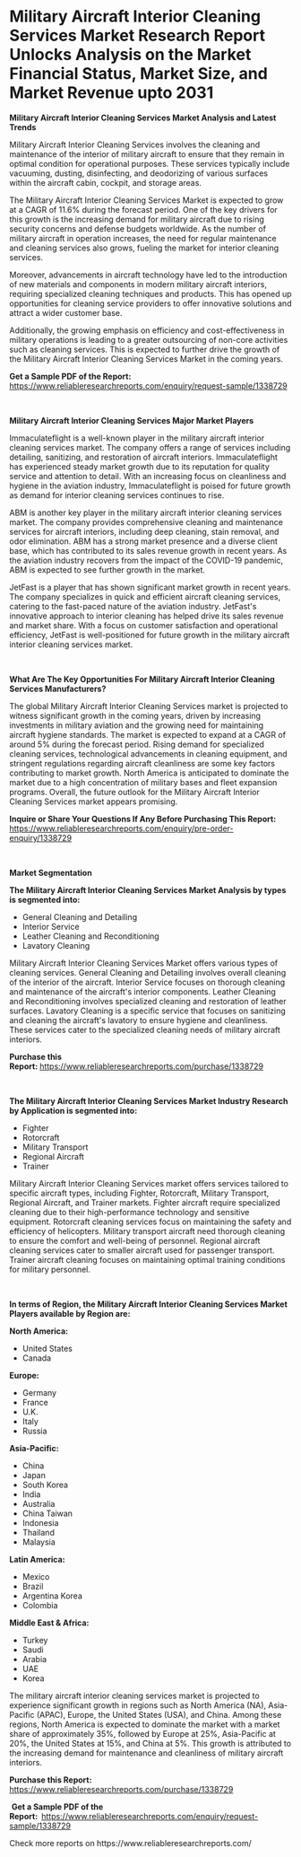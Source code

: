 <p><h1>Military Aircraft Interior Cleaning Services Market Research Report Unlocks Analysis on the Market Financial Status, Market Size, and Market Revenue upto 2031</h1></p><p><strong>Military Aircraft Interior Cleaning Services Market Analysis and Latest Trends</strong></p>
<p><p>Military Aircraft Interior Cleaning Services involves the cleaning and maintenance of the interior of military aircraft to ensure that they remain in optimal condition for operational purposes. These services typically include vacuuming, dusting, disinfecting, and deodorizing of various surfaces within the aircraft cabin, cockpit, and storage areas.</p><p>The Military Aircraft Interior Cleaning Services Market is expected to grow at a CAGR of 11.6% during the forecast period. One of the key drivers for this growth is the increasing demand for military aircraft due to rising security concerns and defense budgets worldwide. As the number of military aircraft in operation increases, the need for regular maintenance and cleaning services also grows, fueling the market for interior cleaning services.</p><p>Moreover, advancements in aircraft technology have led to the introduction of new materials and components in modern military aircraft interiors, requiring specialized cleaning techniques and products. This has opened up opportunities for cleaning service providers to offer innovative solutions and attract a wider customer base.</p><p>Additionally, the growing emphasis on efficiency and cost-effectiveness in military operations is leading to a greater outsourcing of non-core activities such as cleaning services. This is expected to further drive the growth of the Military Aircraft Interior Cleaning Services Market in the coming years.</p></p>
<p><strong>Get a Sample PDF of the Report:&nbsp;</strong> <a href="https://www.reliableresearchreports.com/enquiry/request-sample/1338729">https://www.reliableresearchreports.com/enquiry/request-sample/1338729</a></p>
<p>&nbsp;</p>
<p><strong>Military Aircraft Interior Cleaning Services Major Market Players</strong></p>
<p><p>Immaculateflight is a well-known player in the military aircraft interior cleaning services market. The company offers a range of services including detailing, sanitizing, and restoration of aircraft interiors. Immaculateflight has experienced steady market growth due to its reputation for quality service and attention to detail. With an increasing focus on cleanliness and hygiene in the aviation industry, Immaculateflight is poised for future growth as demand for interior cleaning services continues to rise.</p><p>ABM is another key player in the military aircraft interior cleaning services market. The company provides comprehensive cleaning and maintenance services for aircraft interiors, including deep cleaning, stain removal, and odor elimination. ABM has a strong market presence and a diverse client base, which has contributed to its sales revenue growth in recent years. As the aviation industry recovers from the impact of the COVID-19 pandemic, ABM is expected to see further growth in the market.</p><p>JetFast is a player that has shown significant market growth in recent years. The company specializes in quick and efficient aircraft cleaning services, catering to the fast-paced nature of the aviation industry. JetFast's innovative approach to interior cleaning has helped drive its sales revenue and market share. With a focus on customer satisfaction and operational efficiency, JetFast is well-positioned for future growth in the military aircraft interior cleaning services market.</p></p>
<p>&nbsp;</p>
<p><strong>What Are The Key Opportunities For Military Aircraft Interior Cleaning Services Manufacturers?</strong></p>
<p><p>The global Military Aircraft Interior Cleaning Services market is projected to witness significant growth in the coming years, driven by increasing investments in military aviation and the growing need for maintaining aircraft hygiene standards. The market is expected to expand at a CAGR of around 5% during the forecast period. Rising demand for specialized cleaning services, technological advancements in cleaning equipment, and stringent regulations regarding aircraft cleanliness are some key factors contributing to market growth. North America is anticipated to dominate the market due to a high concentration of military bases and fleet expansion programs. Overall, the future outlook for the Military Aircraft Interior Cleaning Services market appears promising.</p></p>
<p><strong>Inquire or Share Your Questions If Any Before Purchasing This Report:</strong> <a href="https://www.reliableresearchreports.com/enquiry/pre-order-enquiry/1338729">https://www.reliableresearchreports.com/enquiry/pre-order-enquiry/1338729</a></p>
<p>&nbsp;</p>
<p><strong>Market Segmentation</strong></p>
<p><strong>The Military Aircraft Interior Cleaning Services Market Analysis by types is segmented into:</strong></p>
<p><ul><li>General Cleaning and Detailing</li><li>Interior Service</li><li>Leather Cleaning and Reconditioning</li><li>Lavatory Cleaning</li></ul></p>
<p><p>Military Aircraft Interior Cleaning Services Market offers various types of cleaning services. General Cleaning and Detailing involves overall cleaning of the interior of the aircraft. Interior Service focuses on thorough cleaning and maintenance of the aircraft's interior components. Leather Cleaning and Reconditioning involves specialized cleaning and restoration of leather surfaces. Lavatory Cleaning is a specific service that focuses on sanitizing and cleaning the aircraft's lavatory to ensure hygiene and cleanliness. These services cater to the specialized cleaning needs of military aircraft interiors.</p></p>
<p><strong>Purchase this Report:&nbsp;</strong><a href="https://www.reliableresearchreports.com/purchase/1338729">https://www.reliableresearchreports.com/purchase/1338729</a></p>
<p>&nbsp;</p>
<p><strong>The Military Aircraft Interior Cleaning Services Market Industry Research by Application is segmented into:</strong></p>
<p><ul><li>Fighter</li><li>Rotorcraft</li><li>Military Transport</li><li>Regional Aircraft</li><li>Trainer</li></ul></p>
<p><p>Military Aircraft Interior Cleaning Services market offers services tailored to specific aircraft types, including Fighter, Rotorcraft, Military Transport, Regional Aircraft, and Trainer markets. Fighter aircraft require specialized cleaning due to their high-performance technology and sensitive equipment. Rotorcraft cleaning services focus on maintaining the safety and efficiency of helicopters. Military transport aircraft need thorough cleaning to ensure the comfort and well-being of personnel. Regional aircraft cleaning services cater to smaller aircraft used for passenger transport. Trainer aircraft cleaning focuses on maintaining optimal training conditions for military personnel.</p></p>
<p>&nbsp;</p>
<p><strong>In terms of Region, the Military Aircraft Interior Cleaning Services Market Players available by Region are:</strong></p>
<p>
    <p> <strong> North America: </strong>
        <ul>
            <li>United States</li>
            <li>Canada</li>
        </ul>
        </p> 
    <p> <strong> Europe: </strong>
        <ul>
            <li>Germany</li>
            <li>France</li>
            <li>U.K.</li>
            <li>Italy</li>
            <li>Russia</li>
        </ul>
        </p> 
    <p> <strong> Asia-Pacific: </strong>
        <ul>
            <li>China</li>
            <li>Japan</li>
            <li>South Korea</li>
            <li>India</li>
            <li>Australia</li>
            <li>China Taiwan</li>
            <li>Indonesia</li>
            <li>Thailand</li>
            <li>Malaysia</li>
        </ul>
        </p> 
    <p> <strong> Latin America: </strong>
        <ul>
            <li>Mexico</li>
            <li>Brazil</li>
            <li>Argentina Korea</li>
            <li>Colombia</li>
        </ul>
        </p> 
    <p> <strong> Middle East & Africa: </strong>
        <ul>
            <li>Turkey</li>
            <li>Saudi</li>
            <li>Arabia</li>
            <li>UAE</li>
            <li>Korea</li>
        </ul>
    </p>
    </p>
<p><p>The military aircraft interior cleaning services market is projected to experience significant growth in regions such as North America (NA), Asia-Pacific (APAC), Europe, the United States (USA), and China. Among these regions, North America is expected to dominate the market with a market share of approximately 35%, followed by Europe at 25%, Asia-Pacific at 20%, the United States at 15%, and China at 5%. This growth is attributed to the increasing demand for maintenance and cleanliness of military aircraft interiors.</p></p>
<p><strong>Purchase this Report: </strong><a href="https://www.reliableresearchreports.com/purchase/1338729">https://www.reliableresearchreports.com/purchase/1338729</a></p>
<p>&nbsp;<strong>Get a Sample PDF of the Report:&nbsp;&nbsp;</strong><a href="https://www.reliableresearchreports.com/enquiry/request-sample/1338729">https://www.reliableresearchreports.com/enquiry/request-sample/1338729</a></p>
<p><strong></strong></p>
<p>Check more reports on https://www.reliableresearchreports.com/</p>